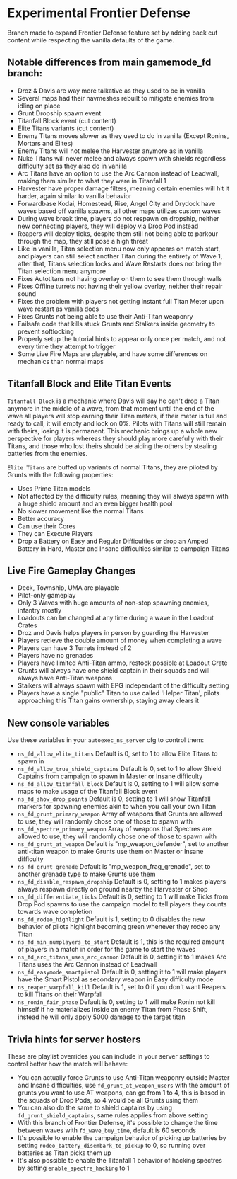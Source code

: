 # Experimental Frontier Defense

Branch made to expand Frontier Defense feature set by adding back cut content while respecting the vanilla defaults of the game.

## Notable differences from main gamemode_fd branch:

- Droz & Davis are way more talkative as they used to be in vanilla
- Several maps had their navmeshes rebuilt to mitigate enemies from idling on place
- Grunt Dropship spawn event
- Titanfall Block event (cut content)
- Elite Titans variants (cut content)
- Enemy Titans moves slower as they used to do in vanilla (Except Ronins, Mortars and Elites)
- Enemy Titans will not melee the Harvester anymore as in vanilla
- Nuke Titans will never melee and always spawn with shields regardless difficulty set as they also do in vanilla
- Arc Titans have an option to use the Arc Cannon instead of Leadwall, making them similar to what they were in Titanfall 1
- Harvester have proper damage filters, meaning certain enemies will hit it harder, again similar to vanilla behavior
- Forwardbase Kodai, Homestead, Rise, Angel City and Drydock have waves based off vanilla spawns, all other maps utilizes custom waves
- During wave break time, players do not respawn on dropship, neither new connecting players, they will deploy via Drop Pod instead
- Reapers will deploy ticks, despite them still not being able to parkour through the map, they still pose a high threat
- Like in vanilla, Titan selection menu now only appears on match start, and players can still select another Titan during the entirety of Wave 1, after that, Titans selection locks and Wave Restarts does not bring the Titan selection menu anymore
- Fixes Autotitans not having overlay on them to see them through walls
- Fixes Offline turrets not having their yellow overlay, neither their repair sound
- Fixes the problem with players not getting instant full Titan Meter upon wave restart as vanilla does
- Fixes Grunts not being able to use their Anti-Titan weaponry
- Failsafe code that kills stuck Grunts and Stalkers inside geometry to prevent softlocking
- Properly setup the tutorial hints to appear only once per match, and not every time they attempt to trigger
- Some Live Fire Maps are playable, and have some differences on mechanics than normal maps

## Titanfall Block and Elite Titan Events

`Titanfall Block` is a mechanic where Davis will say he can't drop a Titan anymore in the middle of a wave, from that moment until the end of the wave all players will stop earning their Titan meters, if their meter is full and ready to call, it will empty and lock on 0%. Pilots with Titans will still remain with theirs, losing it is permanent. This mechanic brings up a whole new perspective for players whereas they should play more carefully with their Titans, and those who lost theirs should be aiding the others by stealing batteries from the enemies.

`Elite Titans` are buffed up variants of normal Titans, they are piloted by Grunts with the following properties:
- Uses Prime Titan models
- Not affected by the difficulty rules, meaning they will always spawn with a huge shield amount and an even bigger health pool
- No slower movement like the normal Titans
- Better accuracy
- Can use their Cores
- They can Execute Players
- Drop a Battery on Easy and Regular Difficulties or drop an Amped Battery in Hard, Master and Insane difficulties similar to campaign Titans

## Live Fire Gameplay Changes

- Deck, Township, UMA are playable
- Pilot-only gameplay
- Only 3 Waves with huge amounts of non-stop spawning enemies, infantry mostly
- Loadouts can be changed at any time during a wave in the Loadout Crates
- Droz and Davis helps players in person by guarding the Harvester
- Players recieve the double amount of money when completing a wave
- Players can have 3 Turrets instead of 2
- Players have no grenades
- Players have limited Anti-Titan ammo, restock possible at Loadout Crate
- Grunts will always have one shield captain in their squads and will always have Anti-Titan weapons
- Stalkers will always spawn with EPG independant of the difficulty setting
- Players have a single "public" Titan to use called 'Helper Titan', pilots approaching this Titan gains ownership, staying away clears it

## New console variables

Use these variables in your `autoexec_ns_server` cfg to control them:
- `ns_fd_allow_elite_titans` Default is 0, set to 1 to allow Elite Titans to spawn in
- `ns_fd_allow_true_shield_captains` Default is 0, set to 1 to allow Shield Captains from campaign to spawn in Master or Insane difficulty
- `ns_fd_allow_titanfall_block` Default is 0, setting to 1 will allow some maps to make usage of the Titanfall Block event
- `ns_fd_show_drop_points` Default is 0, setting to 1 will show Titanfall markers for spawning enemies akin to when you call your own Titan
- `ns_fd_grunt_primary_weapon` Array of weapons that Grunts are allowed to use, they will randomly chose one of those to spawn with
- `ns_fd_spectre_primary_weapon` Array of weapons that Spectres are allowed to use, they will randomly chose one of those to spawn with
- `ns_fd_grunt_at_weapon` Default is "mp_weapon_defender", set to another anti-titan weapon to make Grunts use them on Master or Insane difficulty
- `ns_fd_grunt_grenade` Default is "mp_weapon_frag_grenade", set to another grenade type to make Grunts use them
- `ns_fd_disable_respawn_dropship` Default is 0, setting to 1 makes players always respawn directly on ground nearby the Harvester or Shop
- `ns_fd_differentiate_ticks` Default is 0, setting to 1 will make Ticks from Drop Pod spawns to use the campaign model to tell players they counts towards wave completion
- `ns_fd_rodeo_highlight` Default is 1, setting to 0 disables the new behavior of pilots highlight becoming green whenever they rodeo any Titan
- `ns_fd_min_numplayers_to_start` Default is 1, this is the required amount of players in a match in order for the game to start the waves
- `ns_fd_arc_titans_uses_arc_cannon` Default is 0, setting it to 1 makes Arc Titans uses the Arc Cannon instead of Leadwall
- `ns_fd_easymode_smartpistol` Default is 0, setting it to 1 will make players have the Smart Pistol as secondary weapon in Easy difficulty mode
- `ns_reaper_warpfall_kill` Default is 1, set to 0 if you don't want Reapers to kill Titans on their Warpfall
- `ns_ronin_fair_phase` Default is 0, setting to 1 will make Ronin not kill himself if he materializes inside an enemy Titan from Phase Shift, instead he will only apply 5000 damage to the target titan

## Trivia hints for server hosters

These are playlist overrides you can include in your server settings to control better how the match will behave:
- You can actually force Grunts to use Anti-Titan weaponry outside Master and Insane difficulties, use `fd_grunt_at_weapon_users` with the amount of grunts you want to use AT weapons, can go from 1 to 4, this is based in the squads of Drop Pods, so 4 would be all Grunts using them
- You can also do the same to shield captains by using `fd_grunt_shield_captains`, same rules applies from above setting
- With this branch of Frontier Defense, it's possible to change the time between waves with `fd_wave_buy_time`, default is 60 seconds
- It's possible to enable the campaign behavior of picking up batteries by setting `rodeo_battery_disembark_to_pickup` to 0, so running over batteries as Titan picks them up
- It's also possible to enable the Titanfall 1 behavior of hacking spectres by setting `enable_spectre_hacking` to 1